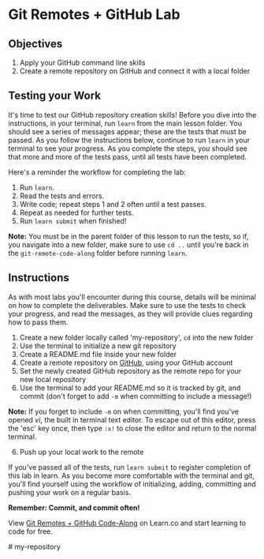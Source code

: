 # Git Remotes + GitHub Lab

## Objectives
1. Apply your GitHub command line skills
2. Create a remote repository on GitHub and connect it with a local folder

## Testing your Work

It's time to test our GitHub repository creation skills! Before you dive into
the instructions, in your terminal, run `learn` from the main lesson folder.
You should see a series of messages appear; these are the tests that must be
passed. As you follow the instructions below, continue to run `learn` in your
terminal to see your progress. As you complete the steps, you should see that
more and more of the tests pass, until all tests have been completed.

Here's a reminder the workflow for completing the lab:

1. Run `learn`.
2. Read the tests and errors.
3. Write code; repeat steps 1 and 2 often until a test passes.
4. Repeat as needed for further tests.
5. Run `learn submit` when finished!


**Note:** You must be in the parent folder of this lesson to run the tests, so
if, you navigate into a new folder, make sure to use `cd ..` until you're back
in the `git-remote-code-along` folder before running `learn`. 

## Instructions

As with most labs you'll encounter during this course, details will be minimal
on how to complete the deliverables. Make sure to use the tests to check your
progress, and read the messages, as they will provide clues regarding how to
pass them.

1. Create a new folder locally called 'my-repository', `cd` into the new
folder
2. Use the terminal to initialize a new git repository
3. Create a README.md file inside your new folder
3. Create a remote repository on [GitHub](github.com), using your GitHub account
4. Set the newly created GitHub repository as the remote repo for your new local
repository
5. Use the terminal to add your README.md so it is tracked by git, and commit
(don't forget to add `-m` when committing to include a message!)

**Note:** If you forget to include `-m` on when committing, you'll find you've
opened _vi_, the built in terminal text editor. To escape out of this editor,
press the 'esc' key once, then type `:x!` to close the editor and return to the
normal terminal.

6. Push up your local work to the remote

If you've passed all of the tests, run `learn submit` to register
completion of this lab in learn. As you become more comfortable with the
terminal and git, you'll find yourself using the workflow of initializing,
adding, committing and pushing your work on a regular basis.  

**Remember: Commit, and commit often!**

<p data-visibility='hidden'>View <a href='https://learn.co/lessons/git-remote-code-along' title='Git Remotes + GitHub Code-Along'>Git Remotes + GitHub Code-Along</a> on Learn.co and start learning to code for free.</p>
# my-repository
